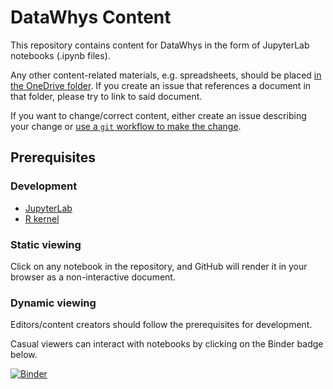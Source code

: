 # DataWhys Content

This repository contains content for DataWhys in the form of JupyterLab notebooks (.ipynb files).

Any other content-related materials, e.g. spreadsheets, should be placed [in the OneDrive folder](https://livememphis-my.sharepoint.com/:f:/r/personal/aolney_memphis_edu/Documents/DataWhys/content-planning?csf=1&e=LPEGbr). If you create an issue that references a document in that folder, please try to link to said document.

If you want to change/correct content, either create an issue describing your change or [use a `git` workflow to make the change](https://www.atlassian.com/git/tutorials/making-a-pull-request).

## Prerequisites

### Development

- [JupyterLab](https://jupyter.org/install)
- [R kernel](https://github.com/IRkernel/IRkernel)

### Static viewing

Click on any notebook in the repository, and GitHub will render it in your browser as a non-interactive document.

### Dynamic viewing

Editors/content creators should follow the prerequisites for development.

Casual viewers can interact with notebooks by clicking on the Binder badge below.

[![Binder](https://mybinder.org/badge_logo.svg)](https://mybinder.org/v2/gh/memphis-iis/datawhys-content-notebooks/master)

